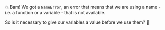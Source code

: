 💥 Bam! We got a `NameError`, an error that means that we are using a name - i.e. a function or a variable - that is not available. 

So is it necessary to give our variables a value before we use them? :thinking:
